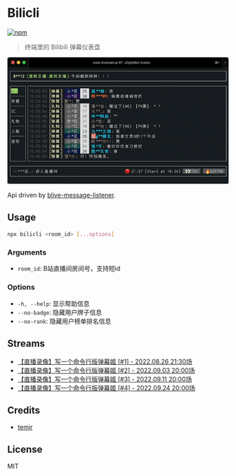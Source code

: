 # Bilicli

[![npm](https://img.shields.io/npm/v/bilicli)](https://www.npmjs.com/package/bilicli)

> 终端里的 Bilibili 弹幕仪表盘

![screenshot](./screenshot.gif)

Api driven by [blive-message-listener](https://github.com/ddiu8081/blive-message-listener).

## Usage

```bash
npx bilicli <room_id> [...options]
```

### Arguments


- `room_id`: B站直播间房间号，支持短id

### Options

- `-h, --help`: 显示帮助信息
- `--no-badge`: 隐藏用户牌子信息
- `--no-rank`: 隐藏用户榜单排名信息

## Streams

- [【直播录像】写一个命令行版弹幕姬 [#1] - 2022.08.26 21:30场](https://www.bilibili.com/video/BV1ze4y1Z7Tu/)
- [【直播录像】写一个命令行版弹幕姬 [#2] - 2022.09.03 20:00场](https://www.bilibili.com/video/BV1mK411Z7d9)
- [【直播录像】写一个命令行版弹幕姬 [#3] - 2022.09.11 20:00场](https://www.bilibili.com/video/BV1nG4y1z7LC)
- [【直播录像】写一个命令行版弹幕姬 [#4] - 2022.09.24 20:00场](https://www.bilibili.com/video/BV1Me4y1r72K)

## Credits

- [temir](https://github.com/webfansplz/temir)

## License

MIT
